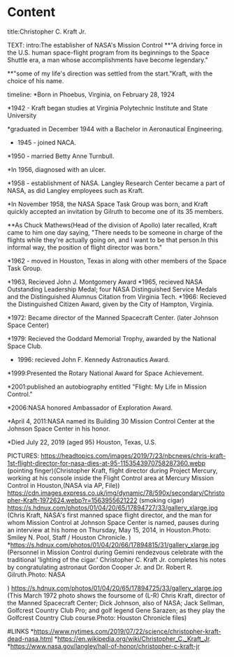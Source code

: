 # Content

title:Christopher C. Kraft Jr.

TEXT:
intro:The establisher of NASA's Mission Control
 **"A driving force in the U.S. human space-flight program from its beginnings to the Space Shuttle era, a man whose accomplishments have become legendary."
 
 **"some of my life's direction was settled from the start."Kraft, with the choice of his name.
 
timeline:
*Born in Phoebus, Virginia, on February 28, 1924

*1942 - Kraft began studies at Virginia Polytechnic Institute and State University 

*graduated in December 1944 with a Bachelor in Aeronautical Engineering.

* 1945 - joined NACA.

*1950 - married Betty Anne Turnbull.

*In 1956, diagnosed with an ulcer.

*1958 - establishment of NASA. Langley Research Center became a part of NASA, as did Langley employees such as Kraft. 

*In November 1958, the NASA Space Task Group was born, and Kraft quickly accepted an invitation by Gilruth to become one of its 35 members.

**As Chuck Mathews(Head of the division of Apollo) later recalled, Kraft came to him one day saying, "There needs to be someone in charge of the flights while they're actually going on, and I want to be that person.In this informal way, the position of flight director was born."

*1962 - moved in Houston, Texas in along with other members of the Space Task Group.

*1963, Recieved John J. Montgomery Award 
*1965, recieved NASA Outstanding Leadership Medal; four NASA Distinguished Service Medals and the Distinguished Alumnus Citation from Virginia Tech.
*1966: Recieved the Distinguished Citizen Award, given by the City of Hampton, Virginia.

*1972: Became director of the Manned Spacecraft Center. (later Johnson Space Center) 
 
*1979: Recieved the Goddard Memorial Trophy, awarded by the National Space Club.

* 1996: recieved John F. Kennedy Astronautics Award.

*1999:Presented the Rotary National Award for Space Achievement.

*2001:published an autobiography entitled "Flight: My Life in Mission Control." 

*2006:NASA honored Ambassador of Exploration Award.

*April 4, 2011:NASA named its Building 30 Mission Control Center at the Johnson Space Center in his honor.

*Died	July 22, 2019 (aged 95)
Houston, Texas, U.S.


 
PICTURES:
https://headtopics.com/images/2019/7/23/nbcnews/chris-kraft-1st-flight-director-for-nasa-dies-at-95-1153543970758287360.webp
(pointing finger)(Christopher Kraft, flight director during Project Mercury, working at his console inside the Flight Control area at Mercury Mission Control in Houston,(NASA via AP, File))
https://cdn.images.express.co.uk/img/dynamic/78/590x/secondary/Christopher-Kraft-1972624.webp?r=1563955621222
(smoking cigar)
https://s.hdnux.com/photos/01/04/20/65/17894727/33/gallery_xlarge.jpg
(Chris Kraft, NASA's first manned space flight director, and the man for whom Mission Control at Johnson Space Center is named, pauses during an interview at his home on Thursday, May 15, 2014, in Houston.Photo: Smiley N. Pool, Staff / Houston Chronicle.
)
*https://s.hdnux.com/photos/01/04/20/66/17894815/31/gallery_xlarge.jpg
(Personnel in Mission Control during Gemini rendezvous celebrate with the traditional 'lighting of the cigar.' Christopher C. Kraft Jr. completes his notes by congratulating astronaut Gordon Cooper Jr. and Dr. Robert R. Gilruth.Photo: NASA

)
https://s.hdnux.com/photos/01/04/20/65/17894725/33/gallery_xlarge.jpg
(This March 1972 photo shows the foursome of (L-R) Chris Kraft, director of the Manned Spacecraft Center; Dick Johnson, also of NASA; Jack Sellman, Golfcrest Country Club Pro; and golf legend Gene Sarazen; as they play the Golfcrest Country Club course.Photo: Houston Chronicle files)

#LINKS
*https://www.nytimes.com/2019/07/22/science/christopher-kraft-dead-nasa.html
*https://en.wikipedia.org/wiki/Christopher_C._Kraft_Jr.
*https://www.nasa.gov/langley/hall-of-honor/christopher-c-kraft-jr
